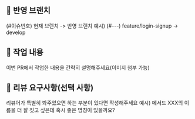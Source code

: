 ## 🔗 반영 브랜치
(#이슈번호) 현재 브랜치 -> 반영 브랜치
예시) (#---) feature/login-signup -> develop

## 📝 작업 내용
이번 PR에서 작업한 내용을 간략히 설명해주세요(이미지 첨부 가능)

## 💬 리뷰 요구사항(선택 사항)
리뷰어가 특별히 봐주었으면 하는 부분이 있다면 작성해주세요
예시) 메서드 XXX의 이름을 더 잘 짓고 싶은데 혹시 좋은 명칭이 있을까요?
